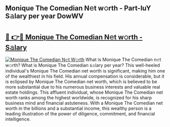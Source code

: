 ## Monique The Comedian N𝚎t w𝚘rth - Part-luY S𝚊lary per year DowWV

# <h2><a href="http://gc1iiz.nevu.top/?p=Monique+The+Comedian">🔗 👉🔴 Monique The Comedian N𝚎t w𝚘rth - S𝚊lary</a></h2>

[![Monique The Comedian N𝚎t W𝚘rth](https://i.imgur.com/Oavwk0R.jpeg)](http://gc1iiz.nevu.top/?p=Monique+The+Comedian)
What is Monique The Comedian n𝚎t w𝚘rth? What is Monique The Comedian s𝚊lary per year?
This well-heeled individual's Monique The Comedian net worth is significant, making him one of the wealthiest in his field. His annual compensation is considerable, but it is eclipsed by Monique The Comedian net worth, which is believed to be more substantial due to his numerous business interests and valuable real estate holdings. This affluent individual, whose Monique The Comedian net worth ranks among the highest worldwide, is recognized for his sharp business mind and financial astuteness. With a Monique The Comedian net worth in the billions and a substantial income, this wealthy person is a leading illustration of the power of diligence, commitment, and financial intelligence.
